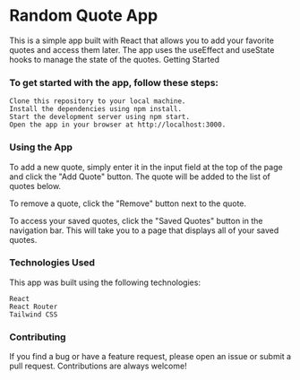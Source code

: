 # Random Quote App

This is a simple app built with React that allows you to add your favorite quotes and access them later. The app uses the useEffect and useState hooks to manage the state of the quotes.
Getting Started

### To get started with the app, follow these steps:

    Clone this repository to your local machine.
    Install the dependencies using npm install.
    Start the development server using npm start.
    Open the app in your browser at http://localhost:3000.

### Using the App

To add a new quote, simply enter it in the input field at the top of the page and click the "Add Quote" button. The quote will be added to the list of quotes below.

To remove a quote, click the "Remove" button next to the quote.

To access your saved quotes, click the "Saved Quotes" button in the navigation bar. This will take you to a page that displays all of your saved quotes.
### Technologies Used

This app was built using the following technologies:

    React
    React Router
    Tailwind CSS

### Contributing

If you find a bug or have a feature request, please open an issue or submit a pull request. Contributions are always welcome!
  